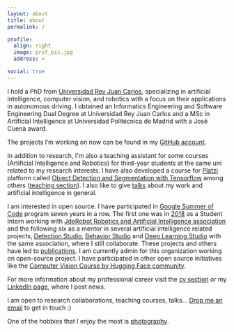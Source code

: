 ```yaml
---
layout: about
title: about
permalink: /

profile:
  align: right
  image: prof_pic.jpg
  address: >

social: true
---
```


I hold a PhD from [Universidad Rey Juan Carlos](https://www.urjc.es/), specializing in artificial intelligence, computer vision, and robotics with a focus on their applications in autonomous driving.
I obtained an Informatics Engineering and Software Engineering Dual Degree at Universidad Rey Juan Carlos and a 
MSc in Artificial Intelligence at Universidad Politécnica de Madrid with a José Cuena award.

The projects I’m working on now can be found in my [GitHub account](https://github.com/sergiopaniego).

In addition to research, I'm also a teaching assistant for some courses (Artificial Intelligence and Robotics) for third-year students at the same uni related to my research interests. 
I have also developed a course for [Platzi](https://platzi.com/) platform called [Object Detection and Segmentation with Tensorflow](https://platzi.com/cursos/tensorflow-objetos/) among others ([teaching section](/teaching)).
I also like to give [talks](/teaching) about my work and artificial intelligence in general.

I am interested in open source. I have participated in [Google Summer of Code](https://summerofcode.withgoogle.com/) program seven years in a row. 
The first one was in [2018](https://jderobot.github.io/activities/gsoc/2018) as a Student Intern working with [JdeRobot Robotics and Artificial Intelligence association](https://jderobot.github.io/) and 
the following  six as a mentor in several artificial intelligence related projects, [Detection Studio](https://github.com/JdeRobot/DetectionStudio), [Behavior Studio](https://github.com/JdeRobot/BehaviorStudio) and [Deep Learning Studio](https://github.com/JdeRobot/DeepLearningStudio/) with the same association, where I still collaborate. 
These projects and others have led to [publications](/publications). I am currently admin for this organization working on open-source project. I have participated in other open source initiatives like the [Computer Vision Course by Hugging Face community](https://github.com/johko/computer-vision-course). 

For more information about my professional career visit the [cv section](/cv) or my [LinkedIn page](https://www.linkedin.com/in/sergio-paniego-blanco), where I post news.

I am open to research collaborations, teaching courses, talks... [Drop me an email](mailto:sergiopaniegoblanco@gmail.com) to get in touch :)

One of the hobbies that I enjoy the most is [photography](https://www.instagram.com/sergiopaniego/).
